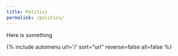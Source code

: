 ```yaml
---
title: Politics
permalink: /politics/
---
```


Here is something

{% include automenu url='/' sort="url" reverse=false all=false %}
